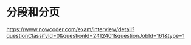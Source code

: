 # 分段和分页
https://www.nowcoder.com/exam/interview/detail?questionClassifyId=0&questionId=2412401&questionJobId=161&type=1




